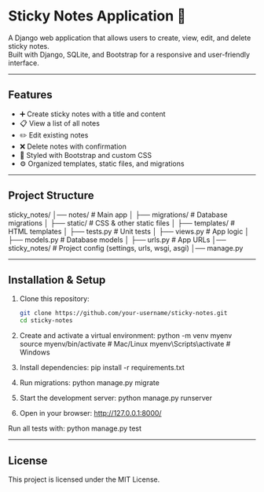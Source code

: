 # Sticky Notes Application 📝

A Django web application that allows users to create, view, edit, and delete sticky notes.  
Built with Django, SQLite, and Bootstrap for a responsive and user-friendly interface.

---

## Features
- ➕ Create sticky notes with a title and content
- 📋 View a list of all notes
- ✏️ Edit existing notes
- ❌ Delete notes with confirmation
- 🎨 Styled with Bootstrap and custom CSS
- ⚙️ Organized templates, static files, and migrations

---

## Project Structure
sticky_notes/
│── notes/ # Main app
│ ├── migrations/ # Database migrations
│ ├── static/ # CSS & other static files
│ ├── templates/ # HTML templates
│ ├── tests.py # Unit tests
│ ├── views.py # App logic
│ ├── models.py # Database models
│ ├── urls.py # App URLs
│── sticky_notes/ # Project config (settings, urls, wsgi, asgi)
│── manage.py

---

## Installation & Setup
1. Clone this repository:
   ```bash
   git clone https://github.com/your-username/sticky-notes.git
   cd sticky-notes

2. Create and activate a virtual environment:
   python -m venv myenv
   source myenv/bin/activate   # Mac/Linux
   myenv\Scripts\activate      # Windows

3. Install dependencies:
   pip install -r requirements.txt


4. Run migrations:
   python manage.py migrate

5. Start the development server:
   python manage.py runserver

6. Open in your browser:
   http://127.0.0.1:8000/


Run all tests with:
python manage.py test

---

## License

This project is licensed under the MIT License.
